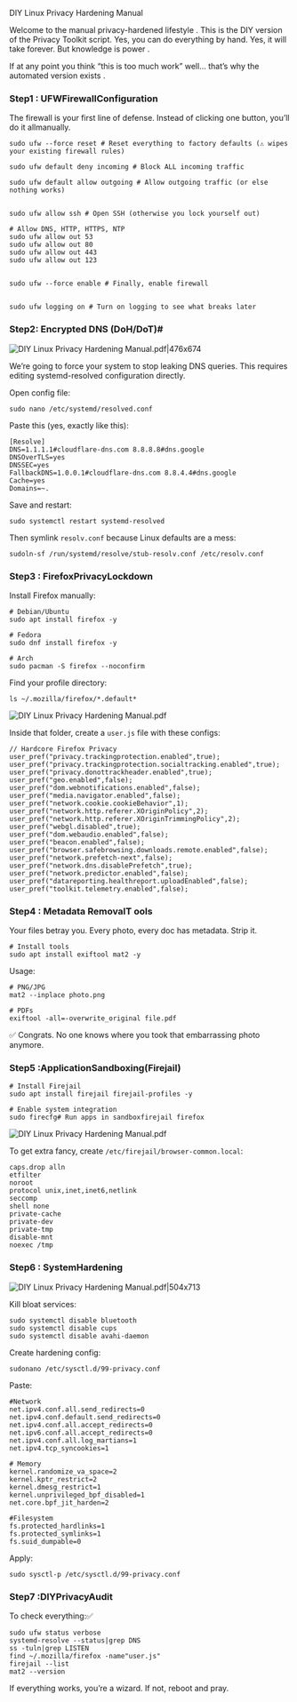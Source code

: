 DIY Linux Privacy Hardening Manual

Welcome to the manual privacy-hardened lifestyle . This is the DIY version of the Privacy Toolkit script.
Yes, you can do everything by hand. Yes, it will take forever. But knowledge is power .

If at any point you think “this is too much work” well... that’s why the automated version exists .

### Step1 : UFWFirewallConfiguration
The firewall is your first line of defense. Instead of clicking one button, you’ll do it allmanually.

```
sudo ufw --force reset # Reset everything to factory defaults (⚠️ wipes your existing firewall rules)

sudo ufw default deny incoming # Block ALL incoming traffic

sudo ufw default allow outgoing # Allow outgoing traffic (or else nothing works)


sudo ufw allow ssh # Open SSH (otherwise you lock yourself out)

# Allow DNS, HTTP, HTTPS, NTP
sudo ufw allow out 53
sudo ufw allow out 80
sudo ufw allow out 443
sudo ufw allow out 123


sudo ufw --force enable # Finally, enable firewall


sudo ufw logging on # Turn on logging to see what breaks later
```
### Step2: Encrypted DNS (DoH/DoT)#

 ![DIY Linux Privacy Hardening Manual.pdf|476x674](https://uc9da348d47c56f3fcc4b077998e.previews.dropboxusercontent.com/p/pdf_img/ACsY08elT4bgWgCjh1v3FG07SyGj7m1L__5tlUHbFk5GK_1unGdvRF9OnmTDffdeIriqk0lobNwSmDAVOb4psNpZCfKAjhDAg1IlqpoIU3EwebloI8FvvCf1wtM4-T8-1G2xnd666DN__Jgv_MGlh_6IaIA7VZQuQoXPgU33E2AIJCu958DZtsELQGWMjKGVNtvrcVzrN33TTWU68hDsD8_VQTa0foWRQ9ZhaDlYSt1uBFEg11wpmManxtWIsJs11-yVP9NlSCiOn4l1QdbT_oSJ8PHVzl1HyXsMHQBylqZdqoCLsIQxtzZji6rGedFkfEnMIccn0I3hLqq210skePaytIkbdWj1qnH031H36U7cWCslEJo7C4V4Wxu3Y4PZb7o/p.png?is_prewarmed=true&page=1)
    
We’re going to force your system to stop leaking DNS queries.
This requires editing systemd-resolved configuration directly.

Open config file:
```
sudo nano /etc/systemd/resolved.conf
```

Paste this (yes, exactly like this): 
```
[Resolve]
DNS=1.1.1.1#cloudflare-dns.com 8.8.8.8#dns.google
DNSOverTLS=yes
DNSSEC=yes
FallbackDNS=1.0.0.1#cloudflare-dns.com 8.8.4.4#dns.google
Cache=yes
Domains=~.
```
Save and restart: 
```
sudo systemctl restart systemd-resolved
```
Then symlink `resolv.conf` because Linux defaults are a mess:
```
sudoln-sf /run/systemd/resolve/stub-resolv.conf /etc/resolv.conf
```

### Step3 : FirefoxPrivacyLockdown
Install Firefox manually: 
```
# Debian/Ubuntu
sudo apt install firefox -y

# Fedora 
sudo dnf install firefox -y

# Arch
sudo pacman -S firefox --noconfirm
```

Find your profile directory: 
```
ls ~/.mozilla/firefox/*.default*
```
 ![DIY Linux Privacy Hardening Manual.pdf](https://uc9da348d47c56f3fcc4b077998e.previews.dropboxusercontent.com/p/pdf_img/ACsY08elT4bgWgCjh1v3FG07SyGj7m1L__5tlUHbFk5GK_1unGdvRF9OnmTDffdeIriqk0lobNwSmDAVOb4psNpZCfKAjhDAg1IlqpoIU3EwebloI8FvvCf1wtM4-T8-1G2xnd666DN__Jgv_MGlh_6IaIA7VZQuQoXPgU33E2AIJCu958DZtsELQGWMjKGVNtvrcVzrN33TTWU68hDsD8_VQTa0foWRQ9ZhaDlYSt1uBFEg11wpmManxtWIsJs11-yVP9NlSCiOn4l1QdbT_oSJ8PHVzl1HyXsMHQBylqZdqoCLsIQxtzZji6rGedFkfEnMIccn0I3hLqq210skePaytIkbdWj1qnH031H36U7cWCslEJo7C4V4Wxu3Y4PZb7o/p.png?is_prewarmed=true&page=2)
    
Inside that folder, create a `user.js` file with these configs:
```
// Hardcore Firefox Privacy user_pref("privacy.trackingprotection.enabled",true);
user_pref("privacy.trackingprotection.socialtracking.enabled",true);
user_pref("privacy.donottrackheader.enabled",true);
user_pref("geo.enabled",false);
user_pref("dom.webnotifications.enabled",false);
user_pref("media.navigator.enabled",false);
user_pref("network.cookie.cookieBehavior",1);
user_pref("network.http.referer.XOriginPolicy",2);
user_pref("network.http.referer.XOriginTrimmingPolicy",2);
user_pref("webgl.disabled",true);
user_pref("dom.webaudio.enabled",false);
user_pref("beacon.enabled",false);
user_pref("browser.safebrowsing.downloads.remote.enabled",false);
user_pref("network.prefetch-next",false);
user_pref("network.dns.disablePrefetch",true);
user_pref("network.predictor.enabled",false);
user_pref("datareporting.healthreport.uploadEnabled",false);
user_pref("toolkit.telemetry.enabled",false);
```

### Step4 : Metadata RemovalT ools
Your files betray you. Every photo, every doc has metadata. Strip it.

```
# Install tools
sudo apt install exiftool mat2 -y
```

Usage:
```
# PNG/JPG
mat2 --inplace photo.png

# PDFs
exiftool -all=-overwrite_original file.pdf
```

✅ Congrats. No one knows where you took that embarrassing photo anymore.


### Step5 :ApplicationSandboxing(Firejail)

```
# Install Firejail
sudo apt install firejail firejail-profiles -y

# Enable system integration
sudo firecfg# Run apps in sandboxfirejail firefox
```

 ![DIY Linux Privacy Hardening Manual.pdf](https://uc9da348d47c56f3fcc4b077998e.previews.dropboxusercontent.com/p/pdf_img/ACsY08elT4bgWgCjh1v3FG07SyGj7m1L__5tlUHbFk5GK_1unGdvRF9OnmTDffdeIriqk0lobNwSmDAVOb4psNpZCfKAjhDAg1IlqpoIU3EwebloI8FvvCf1wtM4-T8-1G2xnd666DN__Jgv_MGlh_6IaIA7VZQuQoXPgU33E2AIJCu958DZtsELQGWMjKGVNtvrcVzrN33TTWU68hDsD8_VQTa0foWRQ9ZhaDlYSt1uBFEg11wpmManxtWIsJs11-yVP9NlSCiOn4l1QdbT_oSJ8PHVzl1HyXsMHQBylqZdqoCLsIQxtzZji6rGedFkfEnMIccn0I3hLqq210skePaytIkbdWj1qnH031H36U7cWCslEJo7C4V4Wxu3Y4PZb7o/p.png?is_prewarmed=true&page=3)
    
To get extra fancy, create `/etc/firejail/browser-common.local`:
```
caps.drop alln
etfilter
noroot
protocol unix,inet,inet6,netlink
seccomp
shell none
private-cache
private-dev
private-tmp
disable-mnt
noexec /tmp
```

### Step6 : SystemHardening

![DIY Linux Privacy Hardening Manual.pdf|504x713](https://uc9da348d47c56f3fcc4b077998e.previews.dropboxusercontent.com/p/pdf_img/ACsY08elT4bgWgCjh1v3FG07SyGj7m1L__5tlUHbFk5GK_1unGdvRF9OnmTDffdeIriqk0lobNwSmDAVOb4psNpZCfKAjhDAg1IlqpoIU3EwebloI8FvvCf1wtM4-T8-1G2xnd666DN__Jgv_MGlh_6IaIA7VZQuQoXPgU33E2AIJCu958DZtsELQGWMjKGVNtvrcVzrN33TTWU68hDsD8_VQTa0foWRQ9ZhaDlYSt1uBFEg11wpmManxtWIsJs11-yVP9NlSCiOn4l1QdbT_oSJ8PHVzl1HyXsMHQBylqZdqoCLsIQxtzZji6rGedFkfEnMIccn0I3hLqq210skePaytIkbdWj1qnH031H36U7cWCslEJo7C4V4Wxu3Y4PZb7o/p.png?is_prewarmed=true&page=4)

Kill bloat services: 
```
sudo systemctl disable bluetooth
sudo systemctl disable cups
sudo systemctl disable avahi-daemon
```

Create hardening config:
```
sudonano /etc/sysctl.d/99-privacy.conf
```

Paste:
```
#Network
net.ipv4.conf.all.send_redirects=0
net.ipv4.conf.default.send_redirects=0
net.ipv4.conf.all.accept_redirects=0
net.ipv6.conf.all.accept_redirects=0
net.ipv4.conf.all.log_martians=1
net.ipv4.tcp_syncookies=1

# Memory
kernel.randomize_va_space=2
kernel.kptr_restrict=2
kernel.dmesg_restrict=1
kernel.unprivileged_bpf_disabled=1
net.core.bpf_jit_harden=2

#Filesystem
fs.protected_hardlinks=1
fs.protected_symlinks=1
fs.suid_dumpable=0
```

Apply:
```
sudo sysctl-p /etc/sysctl.d/99-privacy.conf
```

### Step7 :DIYPrivacyAudit
To check everything:✅ 
```
sudo ufw status verbose
systemd-resolve --status|grep DNS
ss -tuln|grep LISTEN
find ~/.mozilla/firefox -name"user.js"
firejail --list
mat2 --version
```
If everything works, you’re a wizard. If not, reboot and pray.

